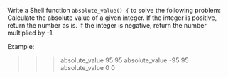 Write a Shell function `absolute_value() {` to solve the following problem: Calculate the absolute value of a given integer.
 If the integer is positive, return the number as is.
 If the integer is negative, return the number multiplied by -1.

 Example:
 >>> absolute_value 95
 95
 >>> absolute_value -95
 95
 >>> absolute_value 0
 0